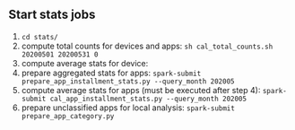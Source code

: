 ## Start stats jobs

1. `cd stats/`
2. compute total counts for devices and apps: `sh cal_total_counts.sh 20200501 20200531 0`
3. compute average stats for device:
4. prepare aggregated stats for apps: `spark-submit prepare_app_installment_stats.py --query_month 202005`
5. compute average stats for apps (must be executed after step 4): `spark-submit cal_app_installment_stats.py --query_month 202005`
6. prepare unclassified apps for local analysis: `spark-submit prepare_app_category.py`
